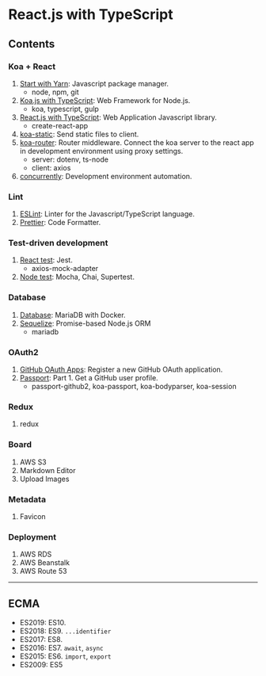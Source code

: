 # React.js with TypeScript

## Contents

### Koa + React

1. [Start with Yarn](docs/001.start.md): Javascript package manager.
   - node, npm, git
2. [Koa.js with TypeScript](docs/002.koa.md): Web Framework for Node.js.
   - koa, typescript, gulp
3. [React.js with TypeScript](docs/003.react.md): Web Application Javascript library.
   - create-react-app
4. [koa-static](docs/004.koa-static.md): Send static files to client.
5. [koa-router](docs/005.koa-router.md): Router middleware. Connect the koa server to the react app in development environment using proxy settings.
   - server: dotenv, ts-node
   - client: axios
6. [concurrently](docs/006.concurrently.md): Development environment automation.

### Lint

1. [ESLint](docs/007.eslint.md): Linter for the Javascript/TypeScript language.
2. [Prettier](docs/008.prettier.md): Code Formatter.

### Test-driven development

1. [React test](docs/009.react-test.md): Jest.
   - axios-mock-adapter
2. [Node test](docs/010.node-test.md): Mocha, Chai, Supertest.

### Database

1. [Database](docs/011.database.md): MariaDB with Docker.
2. [Sequelize](docs/012.sequelize.md): Promise-based Node.js ORM
   - mariadb

### OAuth2

1. [GitHub OAuth Apps](docs/013.github-oauth.md): Register a new GitHub OAuth application.
2. [Passport](docs/014.passport.md): Part 1. Get a GitHub user profile.
   - passport-github2, koa-passport, koa-bodyparser, koa-session

### Redux

1. redux

### Board

1. AWS S3
2. Markdown Editor
3. Upload Images

### Metadata

1. Favicon

### Deployment

1. AWS RDS
2. AWS Beanstalk
3. AWS Route 53

---

## ECMA

- ES2019: ES10.
- ES2018: ES9. `...identifier`
- ES2017: ES8.
- ES2016: ES7. `await`, `async`
- ES2015: ES6. `import`, `export`
- ES2009: ES5
